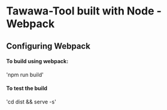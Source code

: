 # Tawawa-Tool built with Node - Webpack

## Configuring Webpack

#### To build using webpack:

'npm run build'

#### To test the build

'cd dist && serve -s'